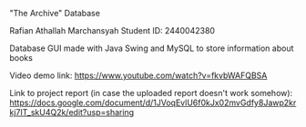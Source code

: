 "The Archive" Database

Rafian Athallah Marchansyah
Student ID: 2440042380

Database GUI made with Java Swing and MySQL to store information about books

Video demo link: https://www.youtube.com/watch?v=fkvbWAFQBSA 

Link to project report (in case the uploaded report doesn't work somehow): https://docs.google.com/document/d/1JVoqEvlU6f0kJx02mvGdfy8Jawp2krkj7IT_skU4Q2k/edit?usp=sharing
